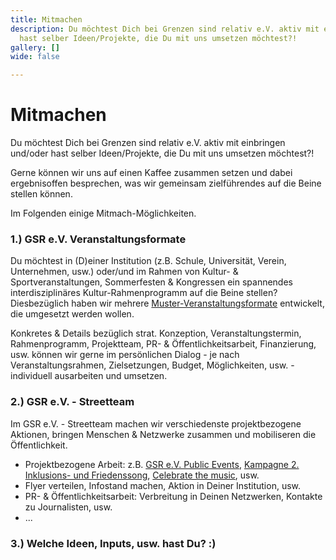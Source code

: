 ```yaml
---
title: Mitmachen
description: Du möchtest Dich bei Grenzen sind relativ e.V. aktiv mit einbringen und/oder
  hast selber Ideen/Projekte, die Du mit uns umsetzen möchtest?!
gallery: []
wide: false

---
```

# Mitmachen

Du möchtest Dich bei Grenzen sind relativ e.V. aktiv mit einbringen und/oder hast selber Ideen/Projekte, die Du mit uns umsetzen möchtest?!

Gerne können wir uns auf einen Kaffee zusammen setzen und dabei ergebnisoffen besprechen, was wir gemeinsam zielführendes auf die Beine stellen können.

Im Folgenden einige Mitmach-Möglichkeiten.

### 1.) GSR e.V. Veranstaltungsformate

Du möchtest in (D)einer Institution (z.B. Schule, Universität, Verein, Unternehmen, usw.) oder/und im Rahmen von Kultur- & Sportveranstaltungen, Sommerfesten & Kongressen ein spannendes interdisziplinäres Kultur-Rahmenprogramm auf die Beine stellen? Diesbezüglich haben wir mehrere [Muster-Veranstaltungsformate](https://www.grenzensindrelativ.de/aktivitaeten/projekte-und-veranstaltungen/veranstaltungsformate-fuer-dein-event/infos-veranstaltungsformate-fur-dein-event) entwickelt, die umgesetzt werden wollen. 

Konkretes & Details bezüglich strat. Konzeption, Veranstaltungstermin, Rahmenprogramm, Projektteam, PR- & Öffentlichkeitsarbeit, Finanzierung, usw. können wir gerne im persönlichen Dialog - je nach Veranstaltungsrahmen, Zielsetzungen, Budget, Möglichkeiten, usw. - individuell ausarbeiten und umsetzen.

### 2.) GSR e.V. - Streetteam

Im GSR e.V. - Streetteam machen wir verschiedenste projektbezogene Aktionen, bringen Menschen & Netzwerke zusammen und mobiliseren die Öffentlichkeit.

* Projektbezogene Arbeit: z.B. [GSR e.V. Public Events](https://www.grenzensindrelativ.de/aktivitaeten/projekte-und-veranstaltungen/veranstaltungsformate-fuer-dein-event/support-inklusion), [Kampagne 2. Inklusions- und Friedenssong](https://www.grenzensindrelativ.de/aktivitaeten/kampagnen-musikvideos/inklusions-und-friedenskampagnensong/allgemeine-infos-2-inklusion-friedenssong), [Celebrate the music](https://www.grenzensindrelativ.de/aktivitaeten/projekte-und-veranstaltungen/celebrate-the-music/ab-2023-celebrate-the-music-bundesweit), usw.
* Flyer verteilen, Infostand machen, Aktion in Deiner Institution, usw.
* PR- & Öffentlichkeitsarbeit: Verbreitung in Deinen Netzwerken, Kontakte zu Journalisten, usw.
* ...

### 3.) Welche Ideen, Inputs, usw. hast Du? :)

> 